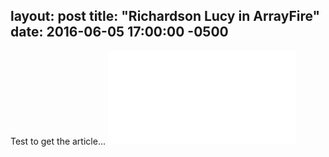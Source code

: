 layout: post
title:  "Richardson Lucy in ArrayFire"
date:   2016-06-05 17:00:00 -0500
---

Test to get the article...
![Document]({{site.url}}/resources/richardsonLucy/algorithmReport.pdf)
